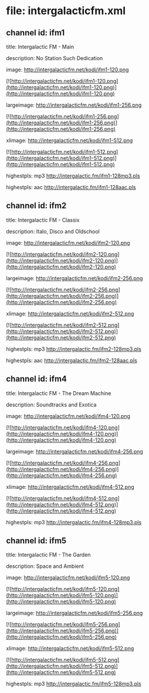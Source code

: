# file: intergalacticfm.xml

## channel id: ifm1


title: Intergalactic FM - Main


description: No Station Such Dedication


image: http://intergalacticfm.net/kodi/ifm1-120.png

[![http://intergalacticfm.net/kodi/ifm1-120.png](http://intergalacticfm.net/kodi/ifm1-120.png)](http://intergalacticfm.net/kodi/ifm1-120.png)


largeimage: http://intergalacticfm.net/kodi/ifm1-256.png

[![http://intergalacticfm.net/kodi/ifm1-256.png](http://intergalacticfm.net/kodi/ifm1-256.png)](http://intergalacticfm.net/kodi/ifm1-256.png)


xlimage: http://intergalacticfm.net/kodi/ifm1-512.png

[![http://intergalacticfm.net/kodi/ifm1-512.png](http://intergalacticfm.net/kodi/ifm1-512.png)](http://intergalacticfm.net/kodi/ifm1-512.png)


highestpls: mp3 http://intergalactic.fm/ifm1-128mp3.pls


highestpls: aac http://intergalactic.fm/ifm1-128aac.pls
## channel id: ifm2


title: Intergalactic FM - Classix


description: Italo, Disco and Oldschool


image: http://intergalacticfm.net/kodi/ifm2-120.png

[![http://intergalacticfm.net/kodi/ifm2-120.png](http://intergalacticfm.net/kodi/ifm2-120.png)](http://intergalacticfm.net/kodi/ifm2-120.png)


largeimage: http://intergalacticfm.net/kodi/ifm2-256.png

[![http://intergalacticfm.net/kodi/ifm2-256.png](http://intergalacticfm.net/kodi/ifm2-256.png)](http://intergalacticfm.net/kodi/ifm2-256.png)


xlimage: http://intergalacticfm.net/kodi/ifm2-512.png

[![http://intergalacticfm.net/kodi/ifm2-512.png](http://intergalacticfm.net/kodi/ifm2-512.png)](http://intergalacticfm.net/kodi/ifm2-512.png)


highestpls: mp3 http://intergalactic.fm/ifm2-128mp3.pls


highestpls: aac http://intergalactic.fm/ifm2-128aac.pls
## channel id: ifm4


title: Intergalactic FM - The Dream Machine


description: Soundtracks and Exotica


image: http://intergalacticfm.net/kodi/ifm4-120.png

[![http://intergalacticfm.net/kodi/ifm4-120.png](http://intergalacticfm.net/kodi/ifm4-120.png)](http://intergalacticfm.net/kodi/ifm4-120.png)


largeimage: http://intergalacticfm.net/kodi/ifm4-256.png

[![http://intergalacticfm.net/kodi/ifm4-256.png](http://intergalacticfm.net/kodi/ifm4-256.png)](http://intergalacticfm.net/kodi/ifm4-256.png)


xlimage: http://intergalacticfm.net/kodi/ifm4-512.png

[![http://intergalacticfm.net/kodi/ifm4-512.png](http://intergalacticfm.net/kodi/ifm4-512.png)](http://intergalacticfm.net/kodi/ifm4-512.png)


highestpls: mp3 http://intergalactic.fm/ifm4-128mp3.pls
## channel id: ifm5


title: Intergalactic FM - The Garden


description: Space and Ambient


image: http://intergalacticfm.net/kodi/ifm5-120.png

[![http://intergalacticfm.net/kodi/ifm5-120.png](http://intergalacticfm.net/kodi/ifm5-120.png)](http://intergalacticfm.net/kodi/ifm5-120.png)


largeimage: http://intergalacticfm.net/kodi/ifm5-256.png

[![http://intergalacticfm.net/kodi/ifm5-256.png](http://intergalacticfm.net/kodi/ifm5-256.png)](http://intergalacticfm.net/kodi/ifm5-256.png)


xlimage: http://intergalacticfm.net/kodi/ifm5-512.png

[![http://intergalacticfm.net/kodi/ifm5-512.png](http://intergalacticfm.net/kodi/ifm5-512.png)](http://intergalacticfm.net/kodi/ifm5-512.png)


highestpls: mp3 http://intergalactic.fm/ifm5-128mp3.pls
